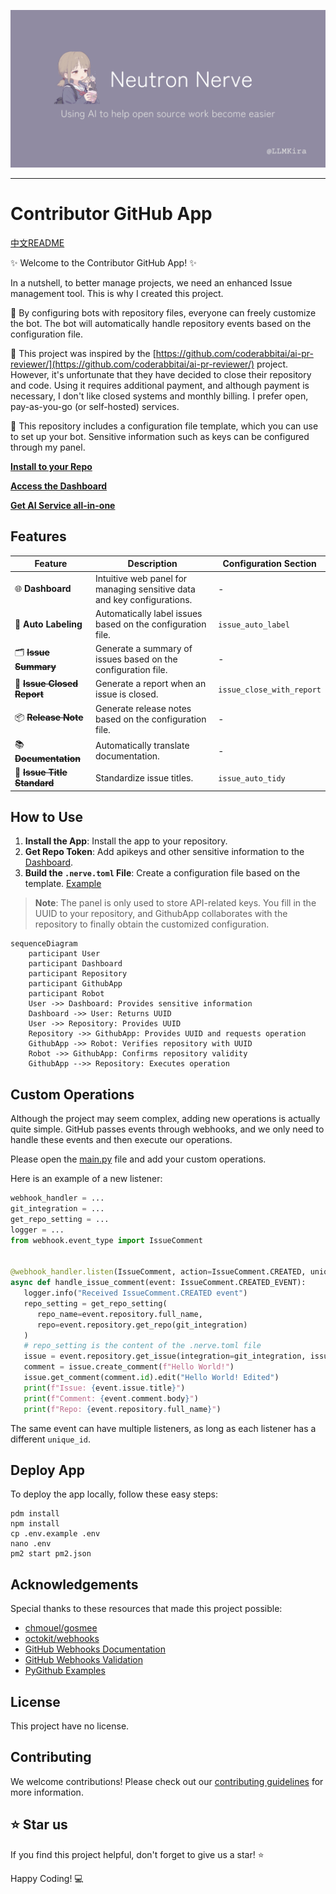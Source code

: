 ![Contributor](.github/banner.png)

-----------------

# Contributor GitHub App

[中文README](README_CN.md)

✨ Welcome to the Contributor GitHub App! ✨

In a nutshell, to better manage projects, we need an enhanced Issue management tool. This is why I created this project.

🤖 By configuring bots with repository files, everyone can freely customize the bot. The bot will automatically handle
repository events based on the configuration file.

🐇 This project was inspired by
the [https://github.com/coderabbitai/ai-pr-reviewer/](https://github.com/coderabbitai/ai-pr-reviewer/) project. However,
it's unfortunate that they have decided to close their repository and code. Using it requires additional payment, and
although payment is necessary, I don't like closed systems and monthly billing. I prefer open, pay-as-you-go (or
self-hosted) services.

🚀 This repository includes a configuration file template, which you can use to set up your bot. Sensitive information
such as keys can be configured through my panel.

[**Install to your Repo**](https://github.com/apps/neutron-nerve)

[**Access the Dashboard**](https://contributor.dianas.cyou)

[**Get AI Service all-in-one**](https://www.ohmygpt.com/)

## Features

| Feature                         | Description                                                             | Configuration Section     |
|---------------------------------|-------------------------------------------------------------------------|---------------------------|
| 🌐 **Dashboard**                | Intuitive web panel for managing sensitive data and key configurations. | -                         |
| 📂 **Auto Labeling**            | Automatically label issues based on the configuration file.             | `issue_auto_label`        |
| 🗂 ~~**Issue Summary**~~        | Generate a summary of issues based on the configuration file.           | -                         |
| 📝 ~~**Issue Closed Report**~~  | Generate a report when an issue is closed.                              | `issue_close_with_report` |
| 📦 ~~**Release Note**~~         | Generate release notes based on the configuration file.                 | -                         |
| 📚 ~~**Documentation**~~        | Automatically translate documentation.                                  | -                         |
| 📌 ~~**Issue Title Standard**~~ | Standardize issue titles.                                               | `issue_auto_tidy`         |

## How to Use

1. **Install the App**: Install the app to your repository.
2. **Get Repo Token**: Add apikeys and other sensitive information to
   the [Dashboard](https://contributor.dianas.cyou).
3. **Build the `.nerve.toml` File**: Create a configuration file based on the template. [Example](.nerve.toml)

> **Note**: The panel is only used to store API-related keys. You fill in the UUID to your repository, and GithubApp
> collaborates with the repository to finally obtain the customized configuration.

```mermaid
sequenceDiagram
    participant User
    participant Dashboard
    participant Repository
    participant GithubApp
    participant Robot
    User ->> Dashboard: Provides sensitive information
    Dashboard ->> User: Returns UUID
    User ->> Repository: Provides UUID
    Repository ->> GithubApp: Provides UUID and requests operation
    GithubApp ->> Robot: Verifies repository with UUID
    Robot ->> GithubApp: Confirms repository validity
    GithubApp -->> Repository: Executes operation
```

## Custom Operations

Although the project may seem complex, adding new operations is actually quite simple. GitHub passes events through
webhooks, and we only need to handle these events and then execute our operations.

Please open the [main.py](main.py) file and add your custom operations.

Here is an example of a new listener:

```python
webhook_handler = ...
git_integration = ...
get_repo_setting = ...
logger = ...
from webhook.event_type import IssueComment


@webhook_handler.listen(IssueComment, action=IssueComment.CREATED, unique_id="uuid")
async def handle_issue_comment(event: IssueComment.CREATED_EVENT):
   logger.info("Received IssueComment.CREATED event")
   repo_setting = get_repo_setting(
      repo_name=event.repository.full_name,
      repo=event.repository.get_repo(git_integration)
   )
   # repo_setting is the content of the .nerve.toml file
   issue = event.repository.get_issue(integration=git_integration, issue_number=event.issue.number)
   comment = issue.create_comment(f"Hello World!")
   issue.get_comment(comment.id).edit("Hello World! Edited")
   print(f"Issue: {event.issue.title}")
   print(f"Comment: {event.comment.body}")
   print(f"Repo: {event.repository.full_name}")
```

The same event can have multiple listeners, as long as each listener has a different `unique_id`.

## Deploy App

To deploy the app locally, follow these easy steps:

````shell
pdm install
npm install
cp .env.example .env
nano .env
pm2 start pm2.json
````

## Acknowledgements

Special thanks to these resources that made this project possible:

- [chmouel/gosmee](https://github.com/chmouel/gosmee)
- [octokit/webhooks](https://github.com/octokit/webhooks/blob/main/payload-examples/api.github.com/issues/assigned.payload.json)
- [GitHub Webhooks Documentation](https://docs.github.com/en/webhooks/webhook-events-and-payloads#issues)
- [GitHub Webhooks Validation](https://docs.github.com/zh/webhooks/using-webhooks/validating-webhook-deliveries)
- [PyGithub Examples](https://github.com/PyGithub/PyGithub/blob/main/doc/examples/Issue.rst)

## License

This project have no license.

## Contributing

We welcome contributions! Please check out our [contributing guidelines](CONTRIBUTOR_LICENSE_AGREEMENT) for more
information.

## ⭐️ Star us

If you find this project helpful, don't forget to give us a star! ⭐️

Happy Coding! 💻